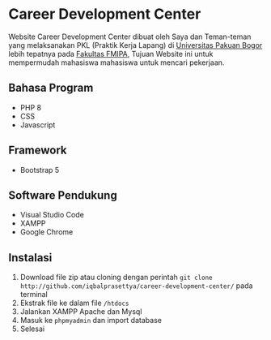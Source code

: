 # Career Development Center #
Website Career Development Center dibuat oleh Saya dan Teman-teman yang melaksanakan PKL (Praktik Kerja Lapang) di [Universitas Pakuan Bogor](https://unpak.ac.id/) lebih tepatnya pada [Fakultas FMIPA](https://fmipa.unpak.ac.id/), Tujuan Website ini untuk mempermudah mahasiswa mahasiswa untuk mencari pekerjaan.

## Bahasa Program ##
* PHP 8
* CSS
* Javascript

## Framework ##
* Bootstrap 5

## Software Pendukung ##
* Visual Studio Code
* XAMPP 
* Google Chrome

## Instalasi
1. Download file zip atau cloning dengan perintah `git clone http://github.com/iqbalprasettya/career-development-center/` pada terminal
2. Ekstrak file ke dalam file `/htdocs`
3. Jalankan XAMPP Apache dan Mysql
4. Masuk ke `phpmyadmin` dan import database 
5. Selesai
